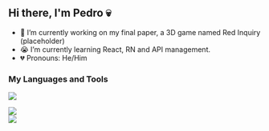## Hi there, I'm Pedro 💀

<!--
**Pauloonada/Pauloonada** is a ✨ _special_ ✨ repository because its `README.md` (this file) appears on your GitHub profile.

Here are some ideas to get you started:

- 🔭 I’m currently working on ...
- 🌱 I’m currently learning ...
- 👯 I’m looking to collaborate on ...
- 🤔 I’m looking for help with ...
- 💬 Ask me about ...
- 📫 How to reach me: ...
- 😄 Pronouns: ...
- ⚡ Fun fact: ...

<img src=https://skillicons.dev/icons?i=     cs, js, html, css, php, py, mysql, godot, arduino, bootstrap, discord, java, ps, pr, react, unity, visualstudio, vscode     &perline=9&theme=dark>
-->

- 🥀 I’m currently working on my final paper, a 3D game named Red Inquiry (placeholder)
- 😭 I’m currently learning React, RN and API management.
- 💔 Pronouns: He/Him

### My Languages and Tools
<p>
  <a href="https://skillicons.dev">
    <img src=https://skillicons.dev/icons?i=html,css,js,ts,bootstrap,php,docker,postgres,mysql,nodejs,react,cs,py,java,arduino,godot,unity,ps,pr,vscode,visualstudio,discord,discordjs&perline=7&theme=dark>
  </a>
</p>

<div>
  <a href="https://discord.com/users/679512231700070411" target="_blank">
    <img src="https://lanyard.cnrad.dev/api/679512231700070411?theme=dark&borderRadius=12px&bg=1A1C1F"> <!-- Discord Presence -->
  </a>
</div>

<div>
  <a href="https://spotify-github-profile.kittinanx.com/api/view?uid=y66zcgc5u35bxhymqke16nr11&redirect=true" target="_blank">
    <img src="https://spotify-github-profile.kittinanx.com/api/view?uid=y66zcgc5u35bxhymqke16nr11&cover_image=true&theme=novatorem&show_offline=true&background_color=000000&interchange=false&bar_color=53b14f&bar_color_cover=true"> <!-- Spotify Presence -->
  </a>
</div>

